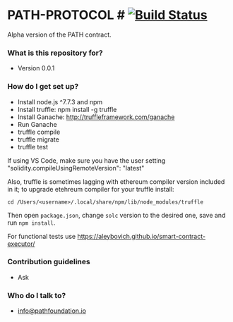 # PATH-PROTOCOL # [![Build Status](https://travis-ci.org/path-foundation/path-protocol.svg?branch=master)](https://travis-ci.org/path-foundation/path-protocol)

Alpha version of the PATH contract. 

### What is this repository for? ###

* Version 0.0.1

### How do I get set up? ###

* Install node.js ^7.7.3 and npm
* Install truffle: npm install -g truffle
* Install Ganache: http://truffleframework.com/ganache
* Run Ganache
* truffle compile
* truffle migrate
* truffle test

If using VS Code, make sure you have the user setting "solidity.compileUsingRemoteVersion": "latest"

Also, truffle is sometimes lagging with ethereum compiler version included in it; 
to upgrade etehreum compiler for your truffle install:

`cd /Users/<username>/.local/share/npm/lib/node_modules/truffle`

Then open `package.json`, change `solc` version to the desired one, save and run `npm install`.

For functional tests use https://aleybovich.github.io/smart-contract-executor/

### Contribution guidelines ###

* Ask

### Who do I talk to? ###

* info@pathfoundation.io